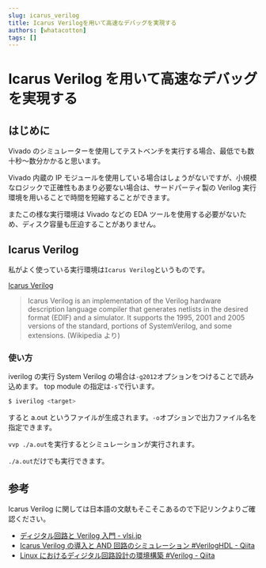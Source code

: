 ```yaml
---
slug: icarus_verilog
title: Icarus Verilogを用いて高速なデバッグを実現する
authors: [whatacotton]
tags: []
---
```


# Icarus Verilog を用いて高速なデバッグを実現する

## はじめに

Vivado のシミュレーターを使用してテストベンチを実行する場合、最低でも数十秒〜数分かかると思います。

Vivado 内蔵の IP モジュールを使用している場合はしょうがないですが、小規模なロジックで正確性もあまり必要ない場合は、サードパーティ製の Verilog 実行環境を用いることで時間を短縮することができます。

またこの様な実行環境は Vivado などの EDA ツールを使用する必要がないため、ディスク容量も圧迫することがありません。

<!-- truncate -->

## Icarus Verilog

私がよく使っている実行環境は`Icarus Verilog`というものです。

[Icarus Verilog](https://bleyer.org/icarus/)

> Icarus Verilog is an implementation of the Verilog hardware description language compiler that generates netlists in the desired format (EDIF) and a simulator. It supports the 1995, 2001 and 2005 versions of the standard, portions of SystemVerilog, and some extensions.
> (Wikipedia より)

### 使い方

iverilog の実行
System Verilog の場合は`-g2012`オプションをつけることで読み込めます。
top module の指定は`-s`で行います。

```sh
$ iverilog <target>
```

すると a.out というファイルが生成されます。`-o`オプションで出力ファイル名を指定できます。

`vvp ./a.out`を実行するとシミュレーションが実行されます。

`./a.out`だけでも実行できます。

## 参考

Icarus Verilog に関しては日本語の文献もそこそこあるので下記リンクよりご確認ください。

- [ディジタル回路と Verilog 入門 - vlsi.jp](https://vlsi.jp/DigitalCircuit_And_Verilog.html#%E3%83%87%E3%82%A3%E3%82%B8%E3%82%BF%E3%83%AB%E5%9B%9E%E8%B7%AF%E3%81%A8verilog%E5%85%A5%E9%96%80)
- [Icarus Verilog の導入と AND 回路のシミュレーション #VerilogHDL - Qiita](https://qiita.com/aurueps/items/72444c9b44a6940825f1)
- [Linux におけるディジタル回路設計の環境構築 #Verilog - Qiita](https://qiita.com/skm_bnn/items/2a1727fa4c3349725bed)
